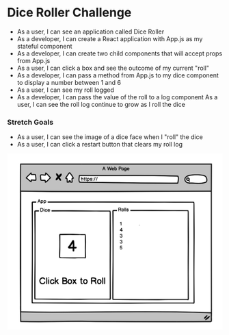 # Dice Roller Challenge

- As a user, I can see an application called Dice Roller
- As a developer, I can create a React application with App.js as my stateful component
- As a developer, I can create two child components that will accept props from App.js
- As a user, I can click a box and see the outcome of my current "roll"
- As a developer, I can pass a method from App.js to my dice component to display a number between 1 and 6
- As a user, I can see my roll logged
- As a developer, I can pass the value of the roll to a log component
As a user, I can see the roll log continue to grow as I roll the dice

### Stretch Goals
- As a user, I can see the image of a dice face when I "roll" the dice
- As a user, I can click a restart button that clears my roll log

![dice game](./dice-game.png)
